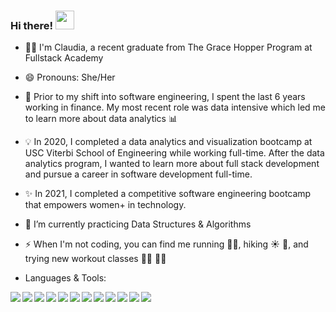 ### Hi there! <img src="https://raw.githubusercontent.com/MartinHeinz/MartinHeinz/master/wave.gif" width="30px">

- 👩‍💻 I'm Claudia, a recent graduate from The Grace Hopper Program at Fullstack Academy
- 😄 Pronouns: She/Her
- 🤖 Prior to my shift into software engineering, I spent the last 6 years working in finance. My most recent role was data intensive which led me to learn more about data analytics 📊
- 💡 In 2020, I completed a data analytics and visualization bootcamp at USC Viterbi School of Engineering while working full-time. After the data analytics program, I wanted to learn more about full stack development and pursue a career in software development full-time.
- ✨ In 2021, I completed a competitive software engineering bootcamp that empowers women+ in technology.
- 🌱 I’m currently practicing Data Structures & Algorithms
- ⚡  When I'm not coding, you can find me running 🏃‍♀️, hiking ☀️ 🥾, and trying new workout classes 🧘🏽 🏋️‍♀️ 

- Languages & Tools:

<img align="left" img src="https://img.icons8.com/color/48/000000/javascript--v1.png"/>
<img align="left" img src="https://img.icons8.com/color/48/000000/html-5--v1.png"/>
<img align="left" img src="https://img.icons8.com/color/48/000000/css3.png"/>
<img align="left" img src="https://img.icons8.com/color/48/000000/react-native.png"/>
<img align="left" img src="https://img.icons8.com/color/48/000000/redux.png"/>
<img align="left" img src="https://img.icons8.com/color/48/000000/nodejs.png"/>
<img align="left" img src="https://img.icons8.com/color/48/000000/git.png"/>
<img align="left" img src="https://img.icons8.com/color-glass/48/000000/github.png"/>
<img align="left" img src="https://img.icons8.com/color/48/000000/heroku.png"/>
<img align="left" img src="https://img.icons8.com/color/48/000000/postgreesql.png"/>
<img align="left" img src="https://img.icons8.com/color/48/000000/webpack.png"/>
<img align="left" img src="https://img.icons8.com/color/48/000000/google-firebase-console.png"/>

<!--
**cflores-1/cflores-1** is a ✨ _special_ ✨ repository because its `README.md` (this file) appears on your GitHub profile.

Here are some ideas to get you started:

- 👩‍💻 I'm Claudia, a full stack software engineer 
- 🔭 I’m currently working on ...
- 🌱 I’m currently learning ...
- 💬 Ask me about ...
- 📫 How to reach me: claudia.flores.ua@gmail.com
- 😄 Pronouns: She/Her
- ⚡ Fun fact: ...
-->
